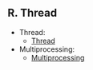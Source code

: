 ## R. Thread
- Thread:
  - [Thread](./01-Thread.md)
- Multiprocessing:
  - [Multiprocessing](./02-Multiprocessing.md)

